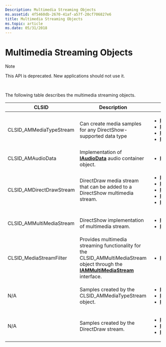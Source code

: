 ```yaml
---
Description: Multimedia Streaming Objects
ms.assetid: 4f5460db-2670-41af-a57f-20cf706827e6
title: Multimedia Streaming Objects
ms.topic: article
ms.date: 05/31/2018
---
```


# Multimedia Streaming Objects

> [!Note]  
> This API is deprecated. New applications should not use it.

 

The following table describes the multimedia streaming objects.



<table>
<colgroup>
<col style="width: 33%" />
<col style="width: 33%" />
<col style="width: 33%" />
</colgroup>
<thead>
<tr class="header">
<th>CLSID</th>
<th>Description</th>
<th>Interfaces supported</th>
</tr>
</thead>
<tbody>
<tr class="odd">
<td>CLSID_AMMediaTypeStream</td>
<td>Can create media samples for any DirectShow-supported data type</td>
<td><ul>
<li><a href="/windows/desktop/api/amstream/nn-amstream-iammediastream"><strong>IAMMediaStream</strong></a></li>
<li><a href="/windows/desktop/api/mmstream/nn-mmstream-imediastream"><strong>IMediaStream</strong></a></li>
<li><a href="/windows/desktop/api/Strmif/nn-strmif-ipin"><strong>IPin</strong></a></li>
<li><a href="/windows/desktop/api/Strmif/nn-strmif-imeminputpin"><strong>IMemInputPin</strong></a></li>
</ul></td>
</tr>
<tr class="even">
<td>CLSID_AMAudioData</td>
<td>Implementation of <a href="/windows/desktop/api/austream/nn-austream-iaudiodata"><strong>IAudioData</strong></a> audio container object.</td>
<td><ul>
<li><a href="/windows/desktop/api/austream/nn-austream-iaudiodata"><strong>IAudioData</strong></a></li>
</ul></td>
</tr>
<tr class="odd">
<td>CLSID_AMDirectDrawStream</td>
<td>DirectDraw media stream that can be added to a DirectShow multimedia stream.</td>
<td><ul>
<li><a href="/windows/desktop/api/amstream/nn-amstream-iammediastream"><strong>IAMMediaStream</strong></a></li>
<li><a href="/windows/desktop/api/mmstream/nn-mmstream-imediastream"><strong>IMediaStream</strong></a></li>
<li><a href="/windows/desktop/api/ddstream/nn-ddstream-idirectdrawmediastream"><strong>IDirectDrawMediaStream</strong></a></li>
<li><a href="/windows/desktop/api/Strmif/nn-strmif-ipin"><strong>IPin</strong></a></li>
<li><a href="/windows/desktop/api/Strmif/nn-strmif-imeminputpin"><strong>IMemInputPin</strong></a></li>
</ul></td>
</tr>
<tr class="even">
<td>CLSID_AMMultiMediaStream</td>
<td>DirectShow implementation of multimedia stream.</td>
<td><ul>
<li><a href="/windows/desktop/api/amstream/nn-amstream-iammultimediastream"><strong>IAMMultiMediaStream</strong></a></li>
<li><a href="/windows/desktop/api/mmstream/nn-mmstream-imultimediastream"><strong>IMultiMediaStream</strong></a></li>
</ul></td>
</tr>
<tr class="odd">
<td>CLSID_MediaStreamFilter</td>
<td>Provides multimedia streaming functionality for the CLSID_AMMultiMediaStream object through the <a href="/windows/desktop/api/amstream/nn-amstream-iammultimediastream"><strong>IAMMultiMediaStream</strong></a> interface.</td>
<td><ul>
<li><a href="/windows/desktop/api/Strmif/nn-strmif-ibasefilter"><strong>IBaseFilter</strong></a></li>
</ul></td>
</tr>
<tr class="even">
<td>N/A</td>
<td>Samples created by the CLSID_AMMediaTypeStream object.</td>
<td><ul>
<li><a href="/windows/desktop/api/mmstream/nn-mmstream-istreamsample"><strong>IStreamSample</strong></a></li>
<li><a href="/windows/desktop/api/Strmif/nn-strmif-imediasample"><strong>IMediaSample</strong></a></li>
<li><a href="/windows/desktop/api/Strmif/nn-strmif-imediasample2"><strong>IMediaSample2</strong></a></li>
</ul></td>
</tr>
<tr class="odd">
<td>N/A</td>
<td>Samples created by the DirectDraw stream.</td>
<td><ul>
<li><a href="/windows/desktop/api/mmstream/nn-mmstream-istreamsample"><strong>IStreamSample</strong></a></li>
<li><a href="/windows/desktop/api/ddstream/nn-ddstream-idirectdrawstreamsample"><strong>IDirectDrawStreamSample</strong></a></li>
<li><a href="/windows/desktop/api/Strmif/nn-strmif-imediasample"><strong>IMediaSample</strong></a></li>
</ul></td>
</tr>
</tbody>
</table>



 

 

 



